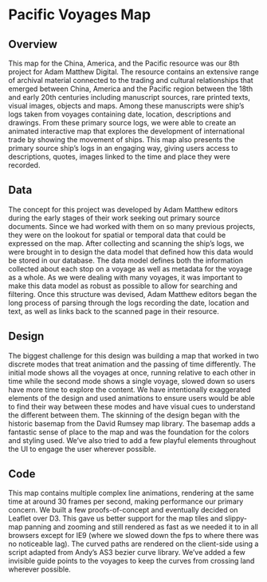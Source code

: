 # Pacific Voyages Map

## Overview
This map for the China, America, and the Pacific resource was our 8th project for Adam Matthew Digital. The resource contains an extensive range of archival material connected to the trading and cultural relationships that emerged between China, America and the Pacific region between the 18th and early 20th centuries including manuscript sources, rare printed texts, visual images, objects and maps. Among these manuscripts were ship’s logs taken from voyages containing date, location, descriptions and drawings. From these primary source logs, we were able to create an animated interactive map that explores the development of international trade by showing the movement of ships. This map also presents the primary source ship’s logs in an engaging way, giving users access to descriptions, quotes, images linked to the time and place they were recorded. 

## Data
The concept for this project was developed by Adam Matthew editors during the early stages of their work seeking out primary source documents. Since we had worked with them on so many previous projects, they were on the lookout for spatial or temporal data that could be expressed on the map. After collecting and scanning the ship’s logs, we were brought in to design the data model that defined how this data would be stored in our database. The data model defines both the information collected about each stop on a voyage as well as metadata for the voyage as a whole. As we were dealing with many voyages, it was important to make this data model as robust as possible to allow for searching and filtering. Once this structure was devised, Adam Matthew editors began the long process of parsing through the logs recording the date, location and text, as well as links back to the scanned page in their resource.

## Design
The biggest challenge for this design was building a map that worked in two discrete modes that treat animation and the passing of time differently. The initial mode shows all the voyages at once, running relative to each other in time while the second mode shows a single voyage, slowed down so users have more time to explore the content. We have intentionally exaggerated elements of the design and used animations to ensure users would be able to find their way between these modes and have visual cues to understand the different between them. The skinning of the design began with the historic basemap from the David Rumsey map library. The basemap adds a fantastic sense of place to the map and was the foundation for the colors and styling used. We’ve also tried to add a few playful elements throughout the UI to engage the user wherever possible.

## Code
This map contains multiple complex line animations, rendering at the same time at around 30 frames per second, making performance our primary concern. We built a few proofs-of-concept and eventually decided on Leaflet over D3. This gave us better support for the map tiles and slippy-map panning and zooming and still rendered as fast as we needed it to in all browsers except for IE9 (where we slowed down the fps to where there was no noticeable lag). The curved paths are rendered on the client-side using a script adapted from Andy’s AS3 bezier curve library. We’ve added a few invisible guide points to the voyages to keep the curves from crossing land wherever possible.